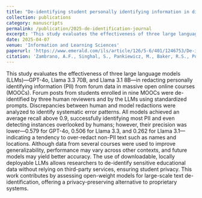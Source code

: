 ```yaml
---
title: "De-identifying student personally identifying information in discussion forum posts with large language models"
collection: publications
category: manuscripts
permalink: /publication/2025-de-identification-journal
excerpt: 'This study evaluates the effectiveness of three large language models (LLMs)—GPT-4o, Llama 3.3 70B, and Llama 3.1 8B—in redacting personally identifying information (PII) from forum data in massive open online courses (MOOCs). All models achieved an average recall above 0.9, successfully identifying most PII and even detecting instances overlooked by humans; however, their precision was lower—0.579 for GPT-4o, 0.506 for Llama 3.3, and 0.262 for Llama 3.1—indicating a tendency to over-redact non-PII text such as names and locations.'
date: 2025-04-07
venue: 'Information and Learning Sciences'
paperurl: 'https://www.emerald.com/ils/article/126/5-6/401/1246753/De-identifying-student-personally-identifying'
citation: 'Zambrano, A.F., Singhal, S., Pankiewicz, M., Baker, R.S., Porter, C., Liu, X. (2025). &quot;De-identifying student personally identifying information in discussion forum posts with large language models.&quot; <i>Information and Learning Sciences</i>. Vol. 126 No. 5-6 pp. 401–424, doi: https://doi.org/10.1108/ILS-11-2024-0156.'
---
```

This study evaluates the effectiveness of three large language models (LLMs)—GPT-4o, Llama 3.3 70B, and Llama 3.1 8B—in redacting personally identifying information (PII) from forum data in massive open online courses (MOOCs). Forum posts from students enrolled in nine MOOCs were de-identified by three human reviewers and by the LLMs using standardized prompts. Discrepancies between human and model redactions were analyzed to identify systematic error patterns. All models achieved an average recall above 0.9, successfully identifying most PII and even detecting instances overlooked by humans; however, their precision was lower—0.579 for GPT-4o, 0.506 for Llama 3.3, and 0.262 for Llama 3.1—indicating a tendency to over-redact non-PII text such as names and locations. Although data from several courses were used to improve generalizability, performance may vary across other contexts, and future models may yield better accuracy. The use of downloadable, locally deployable LLMs allows researchers to de-identify sensitive educational data without relying on third-party services, ensuring student privacy. This work contributes by assessing open-weight models for large-scale text de-identification, offering a privacy-preserving alternative to proprietary systems.

